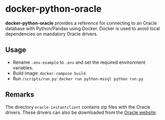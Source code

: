# docker-python-oracle
__docker-python-oracle__ provides a reference for connecting to an Oracle database with Python/Pandas using Docker. Docker is used to avoid local dependencies on mandatory Oracle drivers.

## Usage
* Rename `.env.example` to `.env` and set the required environment variables.
* Build image: ```docker-compose build```
* Run `/scripts/run.py`: ```docker run python-mssql python run.py```

## Remarks
The directory `oracle-instantclient` contains zip files with the Oracle drivers. These drivers can also be downloaded from the [Oracle website](https://www.oracle.com/database/technologies/instant-client/linux-x86-64-downloads.html).
